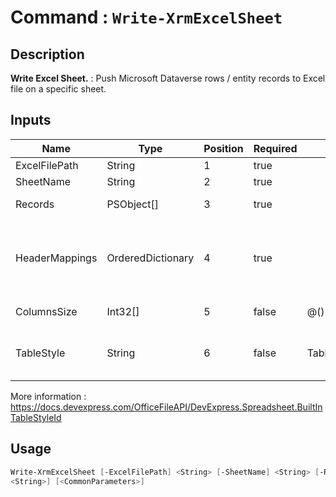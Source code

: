 ﻿# Command : `Write-XrmExcelSheet` 

## Description

**Write Excel Sheet.** : Push Microsoft Dataverse rows / entity records to Excel file on a specific sheet.

## Inputs

Name|Type|Position|Required|Default|Description
----|----|--------|--------|-------|-----------
ExcelFilePath|String|1|true||Full path to Excel file.
SheetName|String|2|true||Excel sheet name.
Records|PSObject[]|3|true||Rows / Entity records array.
HeaderMappings|OrderedDictionary|4|true||Key value pair collection that map Excel column name to record column (attribute logicalname)
ColumnsSize|Int32[]|5|false|@()|Array that specify columns width.
TableStyle|String|6|false|TableStyleMedium15|Specify table template name. (Default: TableStyleMedium15)
More information : https://docs.devexpress.com/OfficeFileAPI/DevExpress.Spreadsheet.BuiltInTableStyleId


## Usage

```Powershell 
Write-XrmExcelSheet [-ExcelFilePath] <String> [-SheetName] <String> [-Records] <PSObject[]> [-HeaderMappings] <OrderedDictionary> [[-ColumnsSize] <Int32[]>] [[-TableStyle] 
<String>] [<CommonParameters>]
``` 


